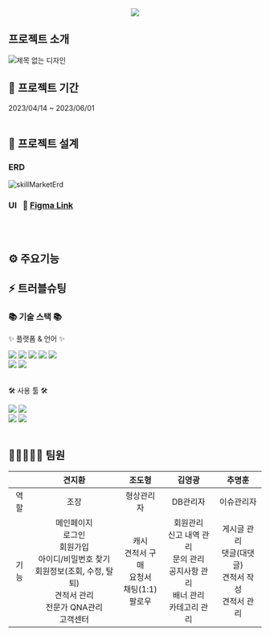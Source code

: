 <div align=center>
	<img src="https://capsule-render.vercel.app/api?type=waving&color=_(#3258A3)&height=200&section=header&text=SkillMarket&fontSize=90" />	
</div>

## 프로젝트 소개
![제목 없는 디자인](https://github.com/d0-6lue/skillMarket/assets/101509467/1c2f6b7c-4c43-44bc-a3f4-3d5e5725456e)


## 📅 프로젝트 기간
2023/04/14 ~ 2023/06/01
<br>
<br>
</div>

## 🧱 프로젝트 설계

### ERD
![skillMarketErd](https://github.com/d0-6lue/skillMarket/assets/101509467/5f1f3b4e-21a4-4350-aa0b-4091a582c4da)

### UI &nbsp; 🔗 [Figma Link](https://www.figma.com/file/D0hjJdEttwORbS5kUlh1iP/%EC%8A%A4%ED%82%AC%EB%A7%88%EC%BC%93?node-id=0%3A1&mode=dev)
<br>
<br>

## ⚙ 주요기능

## ⚡ 트러블슈팅
<div align=left>
	<h3>📚 기술 스택 📚</h3>
	<p>✨ 플랫폼 & 언어 ✨</p>
</div>
<div align="left">
	<img src="https://img.shields.io/badge/Java-007396?style=flat&logo=Conda-Forge&logoColor=white" />
	<img src="https://img.shields.io/badge/HTML5-E34F26?style=flat&logo=HTML5&logoColor=white" />
	<img src="https://img.shields.io/badge/CSS3-1572B6?style=flat&logo=CSS3&logoColor=white" />
	<img src="https://img.shields.io/badge/JavaScript-F7DF1E?style=flat&logo=JavaScript&logoColor=white" />
	<img src="https://img.shields.io/badge/jQuery-0769AD?style=flat&logo=jQuery&logoColor=white" />
	<br>
	<img src="https://img.shields.io/badge/Bootstrap-7952B3?style=flat&logo=Bootstrap&logoColor=white" />
	<img src="https://img.shields.io/badge/Oracle%20SQL-F80000?style=flat&logo=Oracle&logoColor=white" />
	<br>
</div>
<br>
<div align=left>
	<p>🛠 사용 툴 🛠</p>
</div>
<div align=left>
	<img src="https://img.shields.io/badge/Eclipse%20IDE-2C2255?style=flat&logo=EclipseIDE&logoColor=white" />
	<img src="https://img.shields.io/badge/Visual%20Studio%20Code-007ACC?style=flat&logo=VisualStudioCode&logoColor=white" />
	<br>
	<img src="https://img.shields.io/badge/Tomcat-F8DC75?style=flat&logo=ApacheTomcat&logoColor=white" />
	<img src="https://img.shields.io/badge/GitHub-181717?style=flat&logo=GitHub&logoColor=white" />
  <br>
  <br>

## 🚀👩‍🚀👨‍🚀 팀원
|   | 견지환  | 조도형  | 김영광  | 추명훈  |
|:---:|:---:|:---:|:---:|:---:|
| 역할 | 조장  | 형상관리자  | DB관리자  | 이슈관리자  |
| 기능 | 메인페이지 <br>로그인 <br> 회원가입 <br> 아이디/비밀번호 찾기 <br> 회원정보(조회, 수정, 탈퇴) <br> 견적서 관리 <br> 전문가 QNA관리 <br> 고객센터 | 캐시 <br> 견적서 구매 <br> 요청서 <br> 채팅(1:1) <br> 팔로우  | 회원관리 <br> 신고 내역 관리 <br> 문의 관리 <br> 공지사항 관리 <br> 배너 관리 <br> 카테고리 관리 | 게시글 관리 <br> 댓글(대댓글) <br> 견적서 작성 <br> 견적서 관리  |
